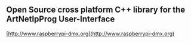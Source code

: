 ## Open Source cross platform C++ library for the ArtNetIpProg User-Interface ##

[http://www.raspberrypi-dmx.org](http://www.raspberrypi-dmx.org)

